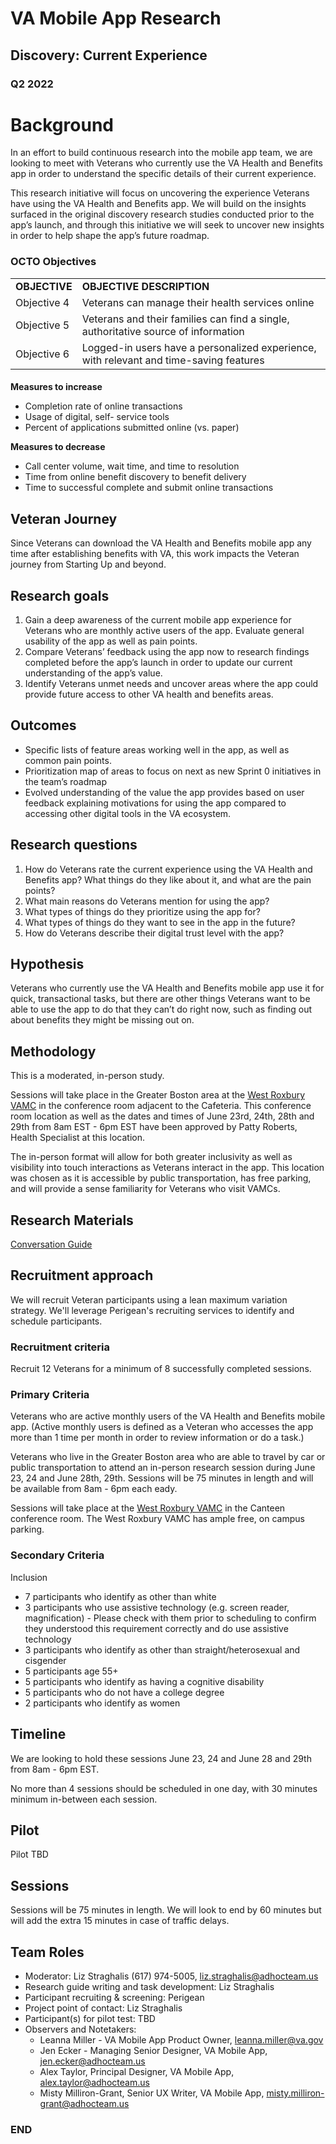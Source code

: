 # VA Mobile App Research 


## Discovery: Current Experience


### Q2 2022


# Background


 In an effort to build continuous research into the mobile app team, we are looking to meet with Veterans who currently use the VA Health and Benefits app in order to understand the specific details of their current experience.


 This research initiative will focus on uncovering the experience Veterans have using the VA Health and Benefits app. We will build on the insights surfaced in the original discovery research studies conducted prior to the app’s launch, and through this initiative we will seek to uncover new insights in order to help shape the app’s future roadmap.


### **OCTO Objectives**


<table>
  <tr>
   <td><strong>OBJECTIVE</strong>
   </td>
   <td><strong>OBJECTIVE DESCRIPTION</strong>
   </td>
  </tr>
  <tr>
   <td>Objective 4
   </td>
   <td>Veterans can manage their health services online
   </td>
  </tr>
  <tr>
   <td>Objective 5
   </td>
   <td>Veterans and their families can find a single, authoritative source of information
   </td>
  </tr>
  <tr>
   <td>Objective 6
   </td>
   <td>Logged-in users have a personalized experience, with relevant and time-saving features
   </td>
  </tr>
</table>



#### 
**Measures to increase**



* Completion rate of online transactions
* Usage of digital, self- service tools
* Percent of applications submitted online (vs. paper)

**Measures to decrease**

* Call center volume, wait time, and time to resolution
* Time from online benefit discovery to benefit delivery
* Time to successful complete and submit online transactions


## **Veteran Journey**

Since Veterans can download the VA Health and Benefits mobile app any time after establishing benefits with VA, this work impacts the Veteran journey from Starting Up and beyond.


## **Research goals**



1. Gain a deep awareness of the current mobile app experience for Veterans who are monthly active users of the app. Evaluate general usability of the app as well as pain points.
2. Compare Veterans’ feedback using the app now to research findings completed before the app’s launch in order to update our current understanding of the app’s value.
3. Identify Veterans unmet needs and uncover areas where the app could provide future access to other VA health and benefits areas.


## **Outcomes**



* Specific lists of feature areas working well in the app, as well as common pain points.
* Prioritization map of areas to focus on next as new Sprint 0 initiatives in the team’s roadmap
* Evolved understanding of the value the app provides based on user feedback explaining motivations for using the app compared to accessing other digital tools in the VA ecosystem.


## **Research questions**



1. How do Veterans rate the current experience using the VA Health and Benefits app? What things do they like about it, and what are the pain points?
2. What main reasons do Veterans mention for using the app?
3. What types of things do they prioritize using the app for?
4. What types of things do they want to see in the app in the future?
5. How do Veterans describe their digital trust level with the app?


## **Hypothesis**

Veterans who currently use the VA Health and Benefits mobile app use it for quick, transactional tasks, but there are other things Veterans want to be able to use the app to do that they can’t do right now, such as finding out about benefits they might be missing out on.

## **Methodology**

This is a moderated, in-person study.

Sessions will take place in the Greater Boston area at the [West Roxbury VAMC](https://www.va.gov/boston-health-care/locations/west-roxbury-va-medical-center/#location-and------------contac) in the conference room adjacent to the Cafeteria. This conference room location as well as the dates and times of June 23rd, 24th, 28th and 29th from 8am EST - 6pm EST have been approved by Patty Roberts, Health Specialist at this location.

The in-person format will allow for both greater inclusivity as well as visibility into touch interactions as Veterans interact in the app. This location was chosen as it is accessible by public transportation, has free parking,  and will provide a sense familiarity for Veterans who visit VAMCs.

## **Research Materials**

[Conversation Guide](Conversation_Guide.md)


## Recruitment approach

We will recruit Veteran participants using a lean maximum variation strategy. We'll leverage Perigean's recruiting services to identify and schedule participants.


### Recruitment criteria

Recruit 12 Veterans for a minimum of 8 successfully completed sessions.


### Primary Criteria

Veterans who are active monthly users of the VA Health and Benefits mobile app. (Active monthly users is defined as a Veteran who accesses the app more than 1 time per month in order to review information or do a task.)

Veterans who live in the Greater Boston area who are able to travel by car or public transportation to attend an in-person research session during June 23, 24 and June 28th, 29th. Sessions will be 75 minutes in length and will be available from 8am - 6pm each eady.

Sessions will take place at the [West Roxbury VAMC](https://www.va.gov/boston-health-care/locations/west-roxbury-va-medical-center/) in the Canteen conference room. The West Roxbury VAMC has ample free, on campus parking.


### Secondary Criteria


Inclusion



* 7 participants who identify as other than white
* 3 participants who use assistive technology (e.g. screen reader, magnification) - Please check with them prior to scheduling to confirm they understood this requirement correctly and do use assistive technology
* 3 participants who identify as other than straight/heterosexual and cisgender
* 5 participants age 55+
* 5 participants who identify as having a cognitive disability
* 5 participants who do not have a college degree
* 2 participants who identify as women


## Timeline

We are looking to hold these sessions June 23, 24 and June 28 and 29th from 8am - 6pm EST. 

No more than 4 sessions should be scheduled in one day, with 30 minutes minimum in-between each session.


## Pilot 

Pilot TBD


## Sessions

Sessions will be 75 minutes in length. We will look to end by 60 minutes but will add the extra 15 minutes in case of traffic delays.


## Team Roles



* Moderator: Liz Straghalis (617) 974-5005, liz.straghalis@adhocteam.us
* Research guide writing and task development: Liz Straghalis
* Participant recruiting & screening: Perigean
* Project point of contact: Liz Straghalis
* Participant(s) for pilot test: TBD
* Observers and Notetakers:
    * Leanna Miller - VA Mobile App Product Owner, leanna.miller@va.gov
    * Jen Ecker - Managing Senior Designer, VA Mobile App, jen.ecker@adhocteam.us
    * Alex Taylor, Principal Designer, VA Mobile App, alex.taylor@adhocteam.us
    * Misty Milliron-Grant, Senior UX Writer, VA Mobile App, misty.milliron-grant@adhocteam.us

### END
